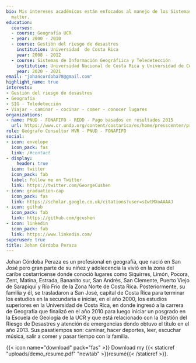 ```yaml
---
bio: Mis intereses académicos están enfocados al manejo de los Sistemas de Información Geográfica (SIG) y la teledetección, la geografía física y la gestión del riesgo de desastres.
  matter.
education:
  courses:
  - course: Geografía UCR
  - year: 2000 - 2010
  - course: Gestión del riesgo de desastres
    institution: Universidad  de Costa Rica
    year: 2008 - 2012
  - course: Sistemas de Información Geográfiica y Teledetección
    institution: Universidad Nacional de Costa Rica y Universidad de Costa Rica
    year: 2020 - 2021
email: "johancordoba78@gmail.com"
highlight_name: true
interests:
- Gestión del riesgo de desastres
- Geografía
- SIG - Teledetección
- Viajar - caminar - cocinar - comer - conocer lugares
organizations:
- name: PNUD - FONAFIFO - REDD - Pago basados en resultados 2015
  url: https://www.cr.undp.org/content/costarica/es/home/presscenter/pressreleases/2021/costa-rica-invertira--54-millones-en-accion-climatica--gracias-a.html
role: Geógrafo Consultor MVR - PNUD - FONAFIFO
social:
- icon: envelope
  icon_pack: fas
  link: /#contact
- display:
    header: true
  icon: twitter
  icon_pack: fab
  label: Follow me on Twitter
  link: https://twitter.com/GeorgeCushen
- icon: graduation-cap
  icon_pack: fas
  link: https://scholar.google.co.uk/citations?user=sIwtMXoAAAAJ
- icon: github
  icon_pack: fab
  link: https://github.com/gcushen
- icon: linkedin
  icon_pack: fab
  link: https://www.linkedin.com/
superuser: true
title: Johan Córdoba Peraza
---
```


Johan Córdoba Peraza  es un profesional en geografía, que nació en San José pero gran parte de su niñez y adolecencia la vivió en la zona del caribe costarricense donde conoció lugares como Siquirres, Limón, Pocora, Zent, Matina, Estrada, Bananito sur, San Andrés, San Clemente, Puerto Viejo de Sarapiquí y Río Frio de la Zona Norte de Costa Rica.
Posteriormente, su familia y él, se trasladaron a San José, capital de Costa Rica para terminar los estudios en la secundaria e iniciar, en el año 2000, los estudios superiores en la Universidad de Costa Rica, en donde ingresó a la carrera de Geografía que finalizó en el año 2010 para luego iniciar un posgrado en la Escuela de Geología de la UCR y que está relacionado con la Gestión del Riesgo de Desastres y atención de emergencias dondo obtuvo el título en el año 2013. Sus pasatiempos son: caminar, hacer deportes, leer, escuchar música, salir a comer y pasar tiempo con la familia.

{{< icon name="download" pack="fas" >}} Download my {{< staticref "uploads/demo_resume.pdf" "newtab" >}}resumé{{< /staticref >}}.

